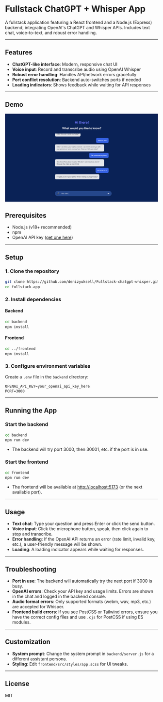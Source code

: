 # Fullstack ChatGPT + Whisper App

A fullstack application featuring a React frontend and a Node.js (Express) backend, integrating OpenAI's ChatGPT and Whisper APIs. Includes text chat, voice-to-text, and robust error handling.

---

## Features
- **ChatGPT-like interface**: Modern, responsive chat UI
- **Voice input**: Record and transcribe audio using OpenAI Whisper
- **Robust error handling**: Handles API/network errors gracefully
- **Port conflict resolution**: Backend auto-switches ports if needed
- **Loading indicators**: Shows feedback while waiting for API responses

---
## Demo

![App Screenshot](./ScreenShot.png)

## Prerequisites
- Node.js (v18+ recommended)
- npm
- OpenAI API key ([get one here](https://platform.openai.com/account/api-keys))

---

## Setup

### 1. Clone the repository
```bash
git clone https://github.com/denizyuksell/Fullstack-chatgpt-whisper.git
cd fullstack-app
```

### 2. Install dependencies
#### Backend
```bash
cd backend
npm install
```
#### Frontend
```bash
cd ../frontend
npm install
```

### 3. Configure environment variables
Create a `.env` file in the `backend` directory:
```
OPENAI_API_KEY=your_openai_api_key_here
PORT=3000
```

---

## Running the App

### Start the backend
```bash
cd backend
npm run dev
```
- The backend will try port 3000, then 30001, etc. if the port is in use.

### Start the frontend
```bash
cd frontend
npm run dev
```
- The frontend will be available at [http://localhost:5173](http://localhost:5173) (or the next available port).

---

## Usage
- **Text chat**: Type your question and press Enter or click the send button.
- **Voice input**: Click the microphone button, speak, then click again to stop and transcribe.
- **Error handling**: If the OpenAI API returns an error (rate limit, invalid key, etc.), a user-friendly message will be shown.
- **Loading**: A loading indicator appears while waiting for responses.

---

## Troubleshooting
- **Port in use**: The backend will automatically try the next port if 3000 is busy.
- **OpenAI errors**: Check your API key and usage limits. Errors are shown in the chat and logged in the backend console.
- **Audio format errors**: Only supported formats (webm, wav, mp3, etc.) are accepted for Whisper.
- **Frontend build errors**: If you see PostCSS or Tailwind errors, ensure you have the correct config files and use `.cjs` for PostCSS if using ES modules.

---

## Customization
- **System prompt**: Change the system prompt in `backend/server.js` for a different assistant persona.
- **Styling**: Edit `frontend/src/styles/app.scss` for UI tweaks.

---

## License
MIT 
